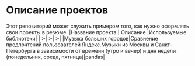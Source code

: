 # Описание проектов
Этот репозиторий может служить примером того, как нужно оформлять свои проекты в резюме.
|Название проекта
| Описание
|Используемые библиотеки|
| :-| :-| :-|
|Музыка больших городов|Сравнение предпочтений пользователей Яндекс.Музыки из Москвы и Санкт-Петербурга в зависимости от времени (утро и вечер) и дня недели (понедельник, среда, пятница)|pandas|
